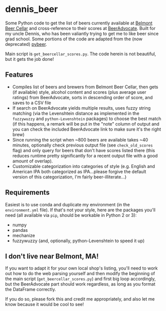 # dennis_beer

Some Python code to get the list of beers currently available at [Belmont Beer Cellar](https://belmont.craftbeercellar.com) and cross-reference to their scores at [BeerAdvocate](https://www.beeradvocate.com). Built for my uncle Dennis, who has been valiantly trying to get me to like beer since grad school. Some portions of the code are adapted from the (now deprecated) [pybeer](https://github.com/jfach/beer-for-python).

Main script is `get_beercellar_scores.py`. The code herein is not beautiful, but it gets the job done!

## Features
* Compiles list of beers and brewers from Belmont Beer Cellar, then gets (if available) style, alcohol content and scores (plus average user ratings) from BeerAdvocate, sorts in descending order of score, and saves to a CSV file
* If search on BeerAdvocate yields multiple results, uses fuzzy string matching (via the Levenshtein distance as implemented in the `fuzzywuzzy` and `python-Levenshtein` packages) to choose the best match (if this happens, a remark will be put in the "note" column of output and you can check the included BeerAdvocate link to make sure it's the right brew)
* Since running the script when ~800 beers are available takes ~40 minutes, optionally check previous output file (see `check_old_scores` flag) and only query for beers that don't have scores listed there (this reduces runtime pretty significantly for a recent output file with a good amount of overlap).
* Customizable categorization into categories of style (e.g. English and American IPA both categorized as IPA...please forgive the default version of this categorization, I'm fairly beer-illiterate...)

## Requirements
Easiest is to use conda and duplicate my environment (in the `environment.yml` file). If that's not your style, here are the packages you'll need (all available via `pip`, should be workable in Python 2 or 3):
* numpy
* pandas
* mechanize
* fuzzywuzzy (and, optionally, python-Levenshtein to speed it up)

## I don't live near Belmont, MA!
If you want to adapt it for your own local shop's listing, you'll need to work out how to do the web parsing yourself and then modify the beginning of the main script (`get_beercellar_scores.py`) and first big loop accordingly, but the BeerAdvocate part should work regardless, as long as you format the DataFrame correctly.

If you do so, please fork this and credit me appropriately, and also let me know because it would be cool to see!
